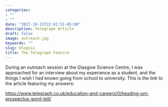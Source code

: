 ```yaml
---
categories:
- ""
- ""
date: "2017-10-31T22:42:51-05:00"
description: Telegraph Article
draft: false
image: outreach.jpg
keywords: ""
slug: blogsix
title: The Telegraph Feature
---
```


During an outreach session at the Glasgow Science Centre, I was approached for an interview about my experience as a student, and the things I wish I had known going from school to university. This is the link to the article featuring my answers: 

https://www.telegraph.co.uk/education-and-careers/0/heading-uni-prospectus-wont-tell/